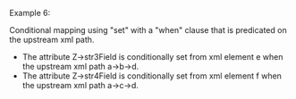 Example 6:

Conditional mapping using "set" with a "when" clause that is predicated on the upstream xml path.

- The attribute Z->str3Field is conditionally set from xml element e when the upstream xml path a->b->d.
- The attribute Z->str4Field is conditionally set from xml element f when the upstream xml path a->c->d.